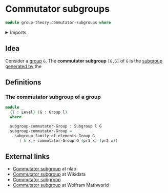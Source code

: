 # Commutator subgroups

```agda
module group-theory.commutator-subgroups where
```

<details><summary>Imports</summary>

```agda
open import foundation.cartesian-product-types
open import foundation.dependent-pair-types
open import foundation.universe-levels

open import group-theory.commutators-of-elements-groups
open import group-theory.groups
open import group-theory.subgroups
open import group-theory.subgroups-generated-by-families-of-elements-groups
```

</details>

## Idea

Consider a [group](group-theory.groups.md) `G`. The **commutator subgroup**
`[G,G]` of `G` is the
[subgroup generated by](group-theory.subgroups-generated-by-subsets-groups.md)
the

## Definitions

### The commutator subgroup of a group

```agda
module _
  {l : Level} (G : Group l)
  where

  subgroup-commutator-Group : Subgroup l G
  subgroup-commutator-Group =
    subgroup-family-of-elements-Group G
      ( λ x → commutator-Group G (pr1 x) (pr2 x))
```

## External links

- [Commutator subgroup](https://ncatlab.org/nlab/show/commutator%20subgroup) at
  nlab
- [Commutator subgroup](https://www.wikidata.org/wiki/Q522216) at Wikidata
- [Commutator subgroup](https://en.wikipedia.org/wiki/Commutator_subgroup)
- [Commutator subgroup](https://mathworld.wolfram.com/CommutatorSubgroup.html)
  at Wolfram Mathworld

